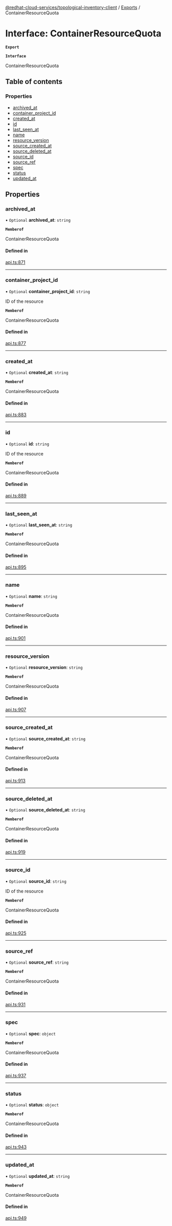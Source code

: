 [@redhat-cloud-services/topological-inventory-client](../README.md) / [Exports](../modules.md) / ContainerResourceQuota

# Interface: ContainerResourceQuota

**`Export`**

**`Interface`**

ContainerResourceQuota

## Table of contents

### Properties

- [archived\_at](ContainerResourceQuota.md#archived_at)
- [container\_project\_id](ContainerResourceQuota.md#container_project_id)
- [created\_at](ContainerResourceQuota.md#created_at)
- [id](ContainerResourceQuota.md#id)
- [last\_seen\_at](ContainerResourceQuota.md#last_seen_at)
- [name](ContainerResourceQuota.md#name)
- [resource\_version](ContainerResourceQuota.md#resource_version)
- [source\_created\_at](ContainerResourceQuota.md#source_created_at)
- [source\_deleted\_at](ContainerResourceQuota.md#source_deleted_at)
- [source\_id](ContainerResourceQuota.md#source_id)
- [source\_ref](ContainerResourceQuota.md#source_ref)
- [spec](ContainerResourceQuota.md#spec)
- [status](ContainerResourceQuota.md#status)
- [updated\_at](ContainerResourceQuota.md#updated_at)

## Properties

### archived\_at

• `Optional` **archived\_at**: `string`

**`Memberof`**

ContainerResourceQuota

#### Defined in

[api.ts:871](https://github.com/RedHatInsights/javascript-clients/blob/master/packages/topological-inventory/api.ts#L871)

___

### container\_project\_id

• `Optional` **container\_project\_id**: `string`

ID of the resource

**`Memberof`**

ContainerResourceQuota

#### Defined in

[api.ts:877](https://github.com/RedHatInsights/javascript-clients/blob/master/packages/topological-inventory/api.ts#L877)

___

### created\_at

• `Optional` **created\_at**: `string`

**`Memberof`**

ContainerResourceQuota

#### Defined in

[api.ts:883](https://github.com/RedHatInsights/javascript-clients/blob/master/packages/topological-inventory/api.ts#L883)

___

### id

• `Optional` **id**: `string`

ID of the resource

**`Memberof`**

ContainerResourceQuota

#### Defined in

[api.ts:889](https://github.com/RedHatInsights/javascript-clients/blob/master/packages/topological-inventory/api.ts#L889)

___

### last\_seen\_at

• `Optional` **last\_seen\_at**: `string`

**`Memberof`**

ContainerResourceQuota

#### Defined in

[api.ts:895](https://github.com/RedHatInsights/javascript-clients/blob/master/packages/topological-inventory/api.ts#L895)

___

### name

• `Optional` **name**: `string`

**`Memberof`**

ContainerResourceQuota

#### Defined in

[api.ts:901](https://github.com/RedHatInsights/javascript-clients/blob/master/packages/topological-inventory/api.ts#L901)

___

### resource\_version

• `Optional` **resource\_version**: `string`

**`Memberof`**

ContainerResourceQuota

#### Defined in

[api.ts:907](https://github.com/RedHatInsights/javascript-clients/blob/master/packages/topological-inventory/api.ts#L907)

___

### source\_created\_at

• `Optional` **source\_created\_at**: `string`

**`Memberof`**

ContainerResourceQuota

#### Defined in

[api.ts:913](https://github.com/RedHatInsights/javascript-clients/blob/master/packages/topological-inventory/api.ts#L913)

___

### source\_deleted\_at

• `Optional` **source\_deleted\_at**: `string`

**`Memberof`**

ContainerResourceQuota

#### Defined in

[api.ts:919](https://github.com/RedHatInsights/javascript-clients/blob/master/packages/topological-inventory/api.ts#L919)

___

### source\_id

• `Optional` **source\_id**: `string`

ID of the resource

**`Memberof`**

ContainerResourceQuota

#### Defined in

[api.ts:925](https://github.com/RedHatInsights/javascript-clients/blob/master/packages/topological-inventory/api.ts#L925)

___

### source\_ref

• `Optional` **source\_ref**: `string`

**`Memberof`**

ContainerResourceQuota

#### Defined in

[api.ts:931](https://github.com/RedHatInsights/javascript-clients/blob/master/packages/topological-inventory/api.ts#L931)

___

### spec

• `Optional` **spec**: `object`

**`Memberof`**

ContainerResourceQuota

#### Defined in

[api.ts:937](https://github.com/RedHatInsights/javascript-clients/blob/master/packages/topological-inventory/api.ts#L937)

___

### status

• `Optional` **status**: `object`

**`Memberof`**

ContainerResourceQuota

#### Defined in

[api.ts:943](https://github.com/RedHatInsights/javascript-clients/blob/master/packages/topological-inventory/api.ts#L943)

___

### updated\_at

• `Optional` **updated\_at**: `string`

**`Memberof`**

ContainerResourceQuota

#### Defined in

[api.ts:949](https://github.com/RedHatInsights/javascript-clients/blob/master/packages/topological-inventory/api.ts#L949)
